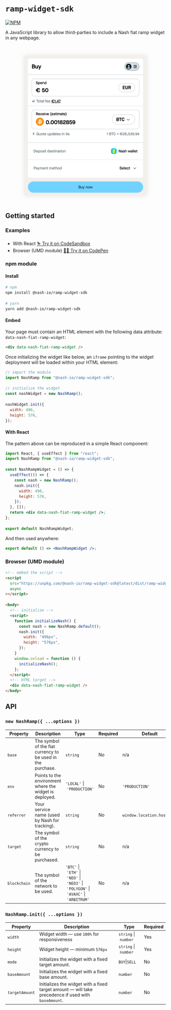 # `ramp-widget-sdk`

[![NPM](https://img.shields.io/npm/v/@nash-io/ramp-widget-sdk.svg)](https://www.npmjs.com/package/@nash-io/ramp-widget-sdk)

A JavaScript library to allow third-parties to include a Nash fiat ramp widget in any webpage.

<div style="text-align:center;margin: 48px 0;"><img src="/screenshot.png?raw=true" alt="Nash Ramp Widget" width="384" style="box-shadow:0 0 16px 0 rgba(0,0,0,0.1)" /></div>

## Getting started

### Examples

- With React [⛷ Try it on CodeSandbox](https://codesandbox.io/p/sandbox/admiring-andras-32w2gd)
- Browser (UMD module) [🏄‍♀️ Try it on CodePen](https://codepen.io/dlbnco/pen/abPEvoV)

### npm module

#### Install

```bash
# npm
npm install @nash-io/ramp-widget-sdk

# yarn
yarn add @nash-io/ramp-widget-sdk
```

#### Embed

Your page must contain an HTML element with the following data attribute: `data-nash-fiat-ramp-widget`:

```html
<div data-nash-fiat-ramp-widget />
```

Once initializing the widget like below, an `iframe` pointing to the widget deployment will be loaded within your HTML element:

```js
// import the module
import NashRamp from "@nash-io/ramp-widget-sdk";

// initialize the widget
const nashWidget = new NashRamp();

nashWidget.init({
  width: 496,
  height: 576,
});
```

#### With React

The pattern above can be reproduced in a simple React component:

```jsx
import React, { useEffect } from "react";
import NashRamp from "@nash-io/ramp-widget-sdk";

const NashRampWidget = () => {
  useEffect(() => {
    const nash = new NashRamp();
    nash.init({
      width: 496,
      height: 576,
    });
  }, []);
  return <div data-nash-fiat-ramp-widget />;
};

export default NashRampWidget;
```

And then used anywhere:

```jsx
export default () => <NashRampWidget />;
```

### Browser (UMD module)

```html
<!-- embed the script -->
<script
  src="https://unpkg.com/@nash-io/ramp-widget-sdk@latest/dist/ramp-widget-sdk.umd.js"
  async
></script>

<body>
  <!-- initialize -->
  <script>
    function initializeNash() {
      const nash = new NashRamp.default();
      nash.init({
        width: "496px",
        height: "576px",
      });
    }
    window.onload = function () {
      initializeNash();
    };
  </script>
  <!-- HTML target -->
  <div data-nash-fiat-ramp-widget />
</body>
```

## API

### `new NashRamp({ ...options })`

| Property     | Description                                                 | Type                                                                                                                                              | Required | Default                    |
| ------------ | ----------------------------------------------------------- | ------------------------------------------------------------------------------------------------------------------------------------------------- | -------- | -------------------------- |
| `base`       | The symbol of the fiat currency to be used in the purchase. | `string`                                                                                                                                          | No       | n/a                        |
| `env`        | Points to the environment where the widget is deployed.     | `'LOCAL'`&nbsp;\|&nbsp;`'PRODUCTION'`                                                                                                             | No       | `'PRODUCTION'`             |
| `referrer`   | Your service name (used by Nash for tracking).              | `string`                                                                                                                                          | No       | `window.location.hostname` |
| `target`     | The symbol of the crypto currency to be purchased.          | `string`                                                                                                                                          | No       | n/a                        |
| `blockchain` | The symbol of the network to be used.                       | `'BTC'`&nbsp;\|&nbsp;`'ETH'`&nbsp;\|&nbsp;`'NEO'`&nbsp;\|&nbsp;`'NEO3'`&nbsp;\|&nbsp;`'POLYGON'`&nbsp;\|&nbsp;`'AVAXC'`&nbsp;\|&nbsp;`'ARBITRUM'` | No       | n/a                        |

### `NashRamp.init({ ...options })`

| Property     | Description                                                                                                                                | Type                           | Required |
| ------------ | ------------------------------------------------------------------------------------------------------------------------------------------ | ------------------------------ | -------- |
| `width`      | Widget width — use `100%` for responsiveness                                                                                               | `string`&nbsp;\|&nbsp;`number` | Yes      |
| `height`     | Widget height — minimum `576px`                                                                                                            | `string`&nbsp;\|&nbsp;`number` | Yes      |
| `mode` | Initializes the widget with a fixed target amount. | `BUY`\|`SELL`                       | No       |
| `baseAmount` | Initializes the widget with a fixed base amount. | `number`                       | No       |
| `targetAmount` | Initializes the widget with a fixed target amount — will take precedence if used with `baseAmount`. | `number`                       | No       |
